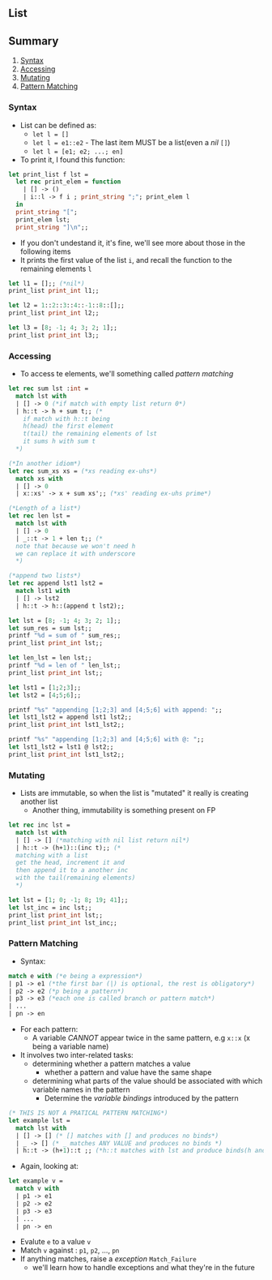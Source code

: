 ## List

## Summary
1. [Syntax](#syntax)
2. [Accessing](#accessing)
3. [Mutating](#mutating)
4. [Pattern Matching](#pattern-matching)

### Syntax
- List can be defined as:
  - `let l = []`
  - `let l = e1::e2` - The last item MUST be a list(even a _nil_ `[]`)
  - `let l = [e1; e2; ...; en]`
- To print it, I found this function:
```ocaml
let print_list f lst = 
  let rec print_elem = function
    | [] -> ()
    | i::l -> f i ; print_string ";"; print_elem l
  in
  print_string "[";
  print_elem lst;
  print_string "]\n";;
```
- If you don't undestand it, it's fine, we'll see more about those in the following items
- It prints the first value of the list `i`, and recall the function to the remaining elements `l`
```ocaml
let l1 = [];; (*nil*)
print_list print_int l1;;

let l2 = 1::2::3::4::-1::8::[];;
print_list print_int l2;;

let l3 = [8; -1; 4; 3; 2; 1];;
print_list print_int l3;;
```

### Accessing
- To access te elements, we'll something called _pattern matching_
```ocaml
let rec sum lst :int =
  match lst with
  | [] -> 0 (*if match with empty list return 0*)
  | h::t -> h + sum t;; (*
    if match with h::t being
    h(head) the first element
    t(tail) the remaining elements of lst
    it sums h with sum t
  *)

(*In another idiom*)
let rec sum_xs xs = (*xs reading ex-uhs*)
  match xs with
  | [] -> 0
  | x::xs' -> x + sum xs';; (*xs' reading ex-uhs prime*)

(*Length of a list*)
let rec len lst =
  match lst with
  | [] -> 0
  | _::t -> 1 + len t;; (*
  note that because we won't need h 
  we can replace it with underscore
  *)

(*append two lists*)
let rec append lst1 lst2 = 
  match lst1 with
  | [] -> lst2
  | h::t -> h::(append t lst2);;

let lst = [8; -1; 4; 3; 2; 1];;
let sum_res = sum lst;;
printf "%d = sum of " sum_res;;
print_list print_int lst;;

let len_lst = len lst;;
printf "%d = len of " len_lst;;
print_list print_int lst;;

let lst1 = [1;2;3];;
let lst2 = [4;5;6];;

printf "%s" "appending [1;2;3] and [4;5;6] with append: ";;
let lst1_lst2 = append lst1 lst2;;
print_list print_int lst1_lst2;;

printf "%s" "appending [1;2;3] and [4;5;6] with @: ";;
let lst1_lst2 = lst1 @ lst2;;
print_list print_int lst1_lst2;;
```

### Mutating
- Lists are immutable, so when the list is "mutated" it really is creating another list
  - Another thing, immutability is something present on FP
```ocaml
let rec inc lst =
  match lst with
  | [] -> [] (*matching with nil list return nil*)
  | h::t -> (h+1)::(inc t);; (*
  matching with a list
  get the head, increment it and
  then append it to a another inc 
  with the tail(remaining elements)
  *)

let lst = [1; 0; -1; 8; 19; 41];;
let lst_inc = inc lst;;
print_list print_int lst;;
print_list print_int lst_inc;;
```

### Pattern Matching
- Syntax:
```ocaml
match e with (*e being a expression*)
| p1 -> e1 (*the first bar (|) is optional, the rest is obligatory*)
| p2 -> e2 (*p being a pattern*)
| p3 -> e3 (*each one is called branch or pattern match*)
| ...
| pn -> en
```
- For each pattern:
  - A variable _CANNOT_ appear twice in the same pattern, e.g `x::x` (x being a variable name)
- It involves two inter-related tasks:
  - determining whether a pattern matches a value 
    - whether a pattern and value have the same shape
  - determining what parts of the value should be associated with which variable names in the pattern
    - Determine the _variable bindings_ introduced by the pattern

```ocaml
(* THIS IS NOT A PRATICAL PATTERN MATCHING*)
let example lst =
  match lst with
  | [] -> [] (* [] matches with [] and produces no binds*)
  | _ -> [] (* _ matches ANY VALUE and produces no binds *)
  | h::t -> (h+1)::t ;; (*h::t matches with lst and produce binds(h and t)*)
```

- Again, looking at:
```ocaml
let example v =
  match v with
  | p1 -> e1 
  | p2 -> e2 
  | p3 -> e3 
  | ...
  | pn -> en
```
- Evalute `e` to a value `v`
- Match `v` against : `p1`, `p2`, ..., `pn`
- If anything matches, raise a _exception_ `Match_Failure`
  - we'll learn how to handle exceptions and what they're in the future
